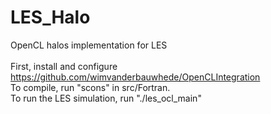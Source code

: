 # LES_Halo
OpenCL halos implementation for LES
<br /><br />
First, install and configure https://github.com/wimvanderbauwhede/OpenCLIntegration
<br />
To compile, run "scons" in src/Fortran.
<br />
To run the LES simulation, run "./les_ocl_main"

